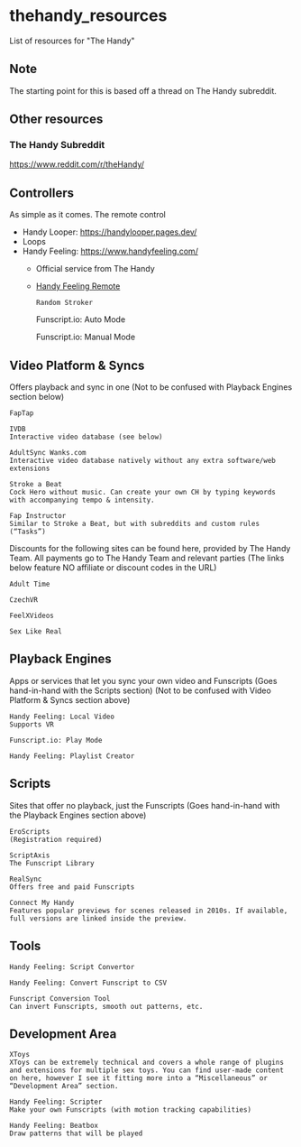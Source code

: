# thehandy_resources
List of resources for "The Handy"

## Note
The starting point for this is based off a thread on The Handy subreddit.

## Other resources
### The Handy Subreddit
https://www.reddit.com/r/theHandy/

## Controllers

As simple as it comes. The remote control
- Handy Looper: https://handylooper.pages.dev/
- Loops 
- Handy Feeling: https://www.handyfeeling.com/
  - Official service from The Handy
  - [Handy Feeling Remote](https://www.handyfeeling.com/remote)

        Random Stroker

    Funscript.io: Auto Mode

    Funscript.io: Manual Mode

## Video Platform & Syncs

Offers playback and sync in one
(Not to be confused with Playback Engines section below)

    FapTap

    IVDB
    Interactive video database (see below)

    AdultSync Wanks.com
    Interactive video database natively without any extra software/web extensions

    Stroke a Beat
    Cock Hero without music. Can create your own CH by typing keywords with accompanying tempo & intensity.

    Fap Instructor
    Similar to Stroke a Beat, but with subreddits and custom rules (“Tasks”)

Discounts for the following sites can be found here, provided by The Handy Team. All payments go to The Handy Team and relevant parties (The links below feature NO affiliate or discount codes in the URL)

    Adult Time

    CzechVR

    FeelXVideos

    Sex Like Real

## Playback Engines

Apps or services that let you sync your own video and Funscripts
(Goes hand-in-hand with the Scripts section)
(Not to be confused with Video Platform & Syncs section above)

    Handy Feeling: Local Video
    Supports VR

    Funscript.io: Play Mode

    Handy Feeling: Playlist Creator

## Scripts

Sites that offer no playback, just the Funscripts
(Goes hand-in-hand with the Playback Engines section above)

    EroScripts
    (Registration required)

    ScriptAxis
    The Funscript Library

    RealSync
    Offers free and paid Funscripts

    Connect My Handy
    Features popular previews for scenes released in 2010s. If available, full versions are linked inside the preview.

## Tools

    Handy Feeling: Script Convertor

    Handy Feeling: Convert Funscript to CSV

    Funscript Conversion Tool
    Can invert Funscripts, smooth out patterns, etc.

## Development Area

    XToys
    XToys can be extremely technical and covers a whole range of plugins and extensions for multiple sex toys. You can find user-made content on here, however I see it fitting more into a “Miscellaneous” or “Development Area” section.

    Handy Feeling: Scripter
    Make your own Funscripts (with motion tracking capabilities)

    Handy Feeling: Beatbox
    Draw patterns that will be played
